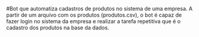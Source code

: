 #Bot que automatiza cadastros de produtos no sistema de uma empresa.
A partir de um arquivo com os produtos (produtos.csv), o bot é capaz de fazer login no sistema da empresa e realizar a tarefa repetitiva que é
o cadastro dos produtos na base da dados.
